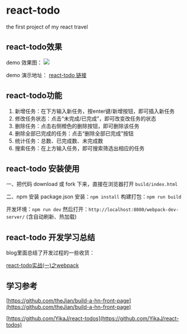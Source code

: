 # react-todo
the first project of my react travel

## react-todo效果
demo 效果图：
![](http://ohe5avf3y.bkt.clouddn.com/blog/201612/jam-blog-react-todo-show-20161205.png)

demo 演示地址：
[react-todo 链接](http://ohe5avf3y.bkt.clouddn.com/pro/react/react-todo/index.html)

## react-todo功能
1. 新增任务：在下方输入新任务，按enter键/新增按钮，即可插入新任务
2. 修改任务状态：点击“未完成/已完成”，即可改变改任务的状态
3. 删除任务：点击右侧橙色的删除按钮，即可删除该任务
4. 删除全部已完成的任务：点击“删除全部已完成”按钮
5. 统计任务：总数、已完成数、未完成数
5. 搜索任务：在上方输入任务，即可搜索筛选出相应的任务

## react-todo 安装使用
一、把代码 download 或 fork 下来，直接在浏览器打开 `build/index.html`

二、npm 安装
package.json 安装：`npm install`
构建打包：`npm run build`

开发环境：`npm run dev`
然后打开：`http://localhost:8080/webpack-dev-server/`
(含自动刷新、热加载)

## react-todo 开发学习总结
blog里面总结了开发过程的一些收货：

[react-todo实战(一)之webpack](http://gjincai.github.io/2016/11/25/react-todo%E5%AE%9E%E6%88%98%EF%BC%88%E4%B8%80%EF%BC%89%E4%B9%8Bwebpack/)

## 学习参考
[https://github.com/theJian/build-a-hn-front-page](https://github.com/theJian/build-a-hn-front-page)

[https://github.com/YikaJ/react-todos](https://github.com/YikaJ/react-todos)


